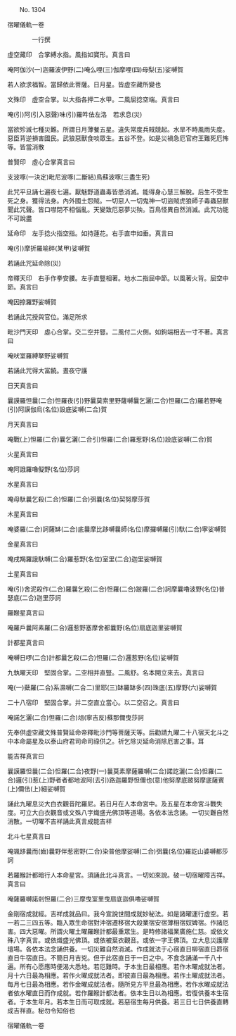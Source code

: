 ﻿　　No. 1304

宿曜儀軌一卷

　　　　一行撰


虛空藏印　合掌縛水指。風指如寶形。真言曰

唵阿伽沙(一)迦羅波伊野(二)唵么哩(三)伽摩哩(四)母梨(五)娑嚩賀

若人欲求福智。當歸依此菩薩。日月星。皆虛空藏所變也

文殊印　虛空合掌。以大指各押二水甲。二風屈捻空端。真言曰

唵(引)阿(引入惡聲)味(引)羅吽佉左洛　若求息(災)

當欲殄滅七種災難。所謂日月薄餐五星。違失常度兵賊競起。水旱不時風雨失度。惡臣背逆損害國民。武狼惡獸食啖眾生。五谷不登。如是災禍急厄官府王難死厄怖等。皆當消散

普賢印　虛心合掌真言曰

支波啄(一決定)毗尼波啄(二斷結)鳥蘇波啄(三盡生死)

此咒平旦誦七遍夜七遍。厭魅野道蟲毒皆悉消滅。能得身心慧三解脫。后生不受生死之身。獲得法身。內外國土怨賊。一切惡人一切鬼神一切盜賊虎狼師子毒蟲惡獸聞此咒聲。皆口噤閉不相惱亂。天變致厄惡夢災殃。百鳥怪異自然消滅。此咒功能不可說盡

延命印　左手捻火指空指。如持蓮花。右手直申如垂。真言曰

唵(引)摩折羅喻碎(某甲)娑嚩賀

若誦此咒延命除(災)

帝釋天印　右手作拳安腰。左手直豎相著。地水二指屈中節。以風著火背。屈空中節。真言曰

唵因捺羅野娑嚩賀

若誦此咒授與官位。滿足所求

毗沙門天印　虛心合掌。交二空并豎。二風付二火側。如鉤端相去一寸不著。真言曰

唵吠室羅縛拏野娑嚩賀

若誦此咒得大富饒。晝夜守護

日天真言曰

曩謨羅怛曩(二合)怛羅夜(引)野曩莫索里野薩嚩曩乞灑(二合)怛羅(二合)羅若野唵(引)阿謨伽烏(名位)設底娑嚩(二合)賀

月天真言曰

唵戰(上)怛羅(二合)曩乞灑(二合引)怛羅(二合)羅惹野(名位)設底娑嚩(二合)賀

火星真言曰

唵阿誐羅嚕儗野(名位)莎訶

水星真言曰

唵母馱曩乞殺(二合)怛羅(二合)弭曩(名位)契努摩莎賀

木星真言曰

唵婆羅(二合)訶薩缽(二合)底曩摩比跢嚩曩師(名位)摩攞嚩羅(引)馱(二合)寧娑嚩賀

金星真言曰

唵戌羯羅誐馱嚩(二合)羅惹野(名位)室里(二合)迦里娑嚩賀

土星真言曰

唵(引)舍泥殺作(二合)羅曩乞殺(二合)怛羅(二合)跛羅(二合)訶摩曩嚕波野(名位)普瑟底(二合)迦里莎訶

羅睺星真言曰

唵羅戶曩阿素羅(二合)邏惹野塞摩舍都曩野(名位)扇底迦里娑嚩賀

計都星真言曰

唵嚩日啰(二合)計都曩乞殺(二合)怛羅(二合)邏惹野(名位)娑嚩賀

九執曜天印　堅固合掌。二空相并直豎。二風舒。名本開立來去。真言曰

唵(一)蘗羅(二合)系濕嚩(二合二)里耶(三)缽羅缽多(四)珠底(五)摩野(六)娑嚩賀

二十八宿印　堅固合掌。并二空直立當心。以二空召之。真言曰

唵諾乞灑(二合)怛羅(二合)俎(寧吉反)蘇那儞曳莎訶

先奉供虛空藏文殊普賢延命帝釋毗沙門等菩薩天等。后勸請九曜二十八宿天北斗之中本命屬星及以泰山府君司命司祿供之。祈乞除災延命消除厄害之事。耳

能吉祥真言曰

曩謨羅怛曩(二合)怛羅(二合)夜野(一)曩莫素摩薩羅嚩(二合)諾訖灑(二合)怛羅(二合)邏(引)惹(上)野者者都地波阿(去引)路迦羅野怛儞也(意)他努摩底跛努摩底薩賓(上)儞佉(上)細娑嚩賀

誦此九曜息災大白衣觀音陀羅尼。若日月在人本命宮中。及五星在本命宮斗戰失度。可立大白衣觀音或文殊八字熾盛光佛頂等道場。各依本法念誦。一切災難自然消散。一切曜不吉祥誦此真言成能吉祥

北斗七星真言曰

唵颯跢曩而(齒)曩野伴惹密野(二合)染普他摩娑嚩(二合)弭曩(名位)羅訖山婆嚩都莎訶

若羅睺計都暗行人本命星宮。須誦此北斗真言。一切如來說。破一切宿曜障吉祥。真言曰

唵薩羅嚩諾剎怛羅(二合)三摩曳室里曳扇底迦俱嚕娑嚩賀

金剛宿成就經。吉祥成就品曰。我今宣說世間成就妙秘法。如是諸曜運行虛空。若一若二三四五等。臨入眾生命宿對沖宿遷移宿大殺業宿安宿薄相宿奴婢宿。作諸厄害。四大惡曜。所謂火曜土曜羅睺計都最重眾生。是時修諸福業廣施仁慈。或依文殊八字真言。或依熾盛光佛頂。或依被葉衣觀音。或依一字王佛頂。立大息災護摩壇場。各依本法念誦供養。一切災難自然消滅。作成就法于心宿直日柳宿直日昴宿直日牛宿直日。不簡日月吉兇。但于此宿直日于一日之中。不食念誦滿一千八十遍。所有心愿應時便渴大悉地。若厄難時。于本生日最相應。若作木曜成就法者。月十六日最為相應。若作火曜成就法者。即彼直日最為相應。若作土曜成就法者。每月七日最為相應。若作金曜成就法者。隨所見方平旦最為相應。若作水曜成就法者依水曜直日而作成就。若作羅睺計都法者。依本生日以為相應。若復供養本生宿者。于本生年月。若本生日而可取成就。若惡宿生每月供養。若三日七日供養直轉成吉祥直。秘勿令知俗也

宿曜儀軌一卷
